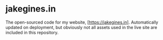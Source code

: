 # jakegines.in
The open-sourced code for my website, [https://jakegines.in]. Automatically updated on deployment, but obviously not all assets used in the live site are included in this repository.
